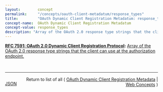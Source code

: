 ```yaml
---
layout:        concept
permalink:     "/concepts/oauth-client-metadatum/response_types"
title:         "OAuth Dynamic Client Registration Metadatum: response_types"
concept-name:  OAuth Dynamic Client Registration Metadatum
concept-value: response_types
description: "Array of the OAuth 2.0 response type strings that the client can use at the authorization endpoint."
---
```


**[RFC 7591: OAuth 2.0 Dynamic Client Registration Protocol](/specs/IETF/RFC/7591 "This specification defines mechanisms for dynamically registering OAuth 2.0 clients with authorization servers. Registration requests send a set of desired client metadata values to the authorization server. The resulting registration responses return a client identifier to use at the authorization server and the client metadata values registered for the client. The client can then use this registration information to communicate with the authorization server using the OAuth 2.0 protocol. This specification also defines a set of common client metadata fields and values for clients to use during registration."):** [Array of the OAuth 2.0 response type strings that the client can use at the authorization endpoint.](http://tools.ietf.org/html/rfc7591#section-2 "Read documentation for OAuth Dynamic Client Registration Metadatum &#34;response_types&#34;")

<br/>
<hr/>

<p style="float : left"><a href="./response_types.json" title="JSON representing this particular Web Concept value">JSON</a></p>
<p style="text-align: right">Return to list of all ( <a href="../oauth-client-metadata">OAuth Dynamic Client Registration Metadata</a> | <a href="../">Web Concepts</a> )</p>
